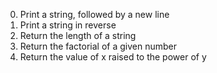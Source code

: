 0. Print a string, followed by a new line
1. Print a string in reverse
2. Return the length of a string
3. Return the factorial of a given number
4. Return the value of x raised to the power of y
